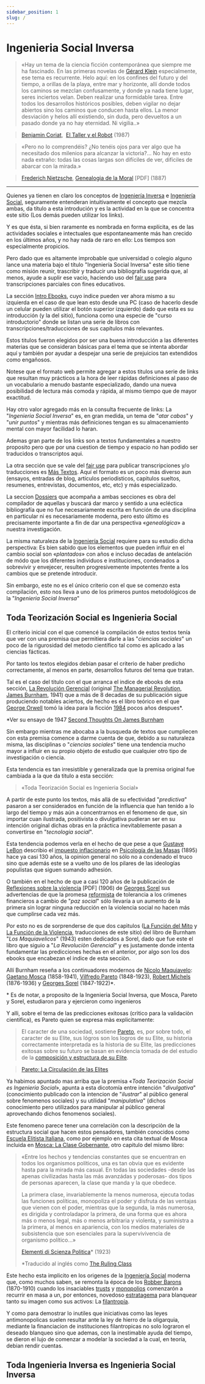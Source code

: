 ```yaml
---
sidebar_position: 1
slug: /
---
```


# Ingenieria Social Inversa

> «Hay un tema de la ciencia ficción contemporánea que siempre me ha fascinado. En las primeras novelas de [Gérard Klein](https://en.wikipedia.org/wiki/G%C3%A9rard_Klein) especialmente, ese tema es recurrente.
Helo aquí: en los confines del futuro y del tiempo, a orillas de la playa, entre
mar y horizonte, allí donde todos los caminos se mezclan confusamente, y
donde ya nada tiene lugar, seres inciertos velan. Deben realizar una formidable
tarea. Entre todos los desarrollos históricos posibles, deben vigilar no dejar abiertos sino los caminos que conducen hasta ellos. La menor desviación y helos allí
existiendo, sin duda, pero devueltos a un pasado donde ya no hay eternidad. Ni
vigilia..»

><div class="md_quote_author_size"> <a href="https://www.todostuslibros.com/autor/coriat-benjamin" target="_blank" rel="noopener noreferrer">Benjamin Coriat</a>, &nbsp;<a href="https://www.google.com/url?sa=t&rct=j&q=&esrc=s&source=web&cd=&cad=rja&uact=8&ved=2ahUKEwi26ZisiZT-AhWVpZUCHU6UCiQQFnoECBwQAQ&url=https%3A%2F%2Fwww.fhuc.unl.edu.ar%2Folimphistoria%2Fpaginas%2Fmanual_2009%2Fdocentes%2Fmodulo2%2Ftexto2.pdf&usg=AOvVaw1Un7UPELVgzqawKfQOG3XJ" target="_blank" rel="noopener noreferrer">El Taller y el Robot</a> (1987) </div>

> «Pero no lo comprendéis? ¿No tenéis ojos para ver
algo que ha necesitado dos milenios para alcanzar la victoria?... 
No hay en esto nada extraño: todas las cosas
largas son difíciles de ver, difíciles de abarcar con la
mirada.»

><div class="md_quote_author_size"><a href="https://es.wikipedia.org/wiki/Friedrich_Nietzsche" target="_blank" rel="noopener noreferrer">Frederich Nietzsche</a>, <a href="https://www.pensament.cat/filoxarxa/filoxarxa/pdf/Nietzsche,%20Friedrich%20-%20Genealogia%20de%20la%20moral%20(completo).pdf"  target="_blank" rel="noopener noreferrer">Genealogia de la Moral</a> <span class="pdf">[PDF]</span> (1887)</div>






<hr />

Quienes ya tienen en claro los conceptos de [Ingeniería Inversa](https://es.wikipedia.org/wiki/Ingenier%C3%ADa_inversa) e [Ingeniería Social](https://es.wikipedia.org/wiki/Ingenier%C3%ADa_social_(ciencia_pol%C3%ADtica)), seguramente entenderan intuitivamente el concepto que mezcla ambas, da título a esta introdución y es la actividad en la que se concentra este sitio (Los demás pueden utilizar los links).

Y es que ésta, si bien raramente es nombrada en forma explícita, es de las actividades sociales e intectuales que espontaneamente más han crecido en los últimos años, y no hay nada de raro en ello: Los tiempos son especialmente propicios.

Pero dado que es altamente improbable que universidad o colegio alguno lance una materia bajo el título "Ingeniería Social Inversa" este sitio tiene como misión reunir, trascribir y traducir una bibliografía sugerida que, al menos, ayude a suplir ese vacio, haciendo uso del [fair use](https://youtu.be/ZYB5HKJ20Lc) para transcripciones parciales con fines educativos.

La sección [Intro Ebooks](/), cuyo indice pueden ver ahora mismo a su izquierda en el caso de que lean esto desde una PC (caso de hacerlo desde un celular pueden utilizar el botón superior izquierdo) dado que esta es su introducción (y la del sitio), funciona como una especie de "curso introductorio" donde se listan una serie de libros  con transcripciones/traducciones de sus capítulos más relevantes.


Estos titulos fueron elegidos por ser una buena introducción a las diferentes materias que se consideran básicas para el tema que se intenta abordar aquí y también por ayudar a despejar una serie de prejuicios tan extendidos como engañosos.


Notese que el formato web permite agregar a estos titulos una serie de links que resultan muy prácticos a la hora de leer rápidas definiciones al paso de un vocabulario a menudo bastante especializado, dando una nueva posibilidad de lectura más comoda y rápida, al mismo tiempo que de mayor exactitud.


Hay otro valor agregado más en la consulta frecuente de links: La "*Ingenieria Social Inversa*" es, en gran medida, un tema de "*atar cabos*" y "*unir puntos*" y mientras más definiciones tengan es su almacenamiento mental con mayor facilidad lo haran. 


Ademas gran parte de los links son a textos fundamentales a nuestro proposito pero que por una cuestion de tiempo y espacio no han podido ser traducidos o transcriptos aqui.


La otra sección que se vale del [fair use](https://youtu.be/ZYB5HKJ20Lc) para publicar transcripciones y/o traducciones es [Más Textos](/textos/guerra). Aquí el formato es un poco más diverso aun (ensayos, entradas de blog, articulos periodisticos, capitulos sueltos, resumenes, entrevistas, documentos, etc, etc) y más especializado.


La seccion [Dossiers](/blog/taylorismo) que acompaña a ambas secciones es obra del compilador de aquellas y buscará dar marco y sentido a una ecléctica bibliografía que no fue necesariamente escríta en función de una disciplina en particular ni es necesariamente moderna, pero esto último es precisamente importante a fin de dar una perspectiva «*genealógica*» a nuestra investigación.

La misma naturaleza de la [Ingeniería Social](https://es.wikipedia.org/wiki/Ingenier%C3%ADa_social_(ciencia_pol%C3%ADtica)) requiere para su estudio dicha perspectiva: Es bien sabido que los elementos que pueden influir en el cambio social son «*plantados*» con años e incluso decadas de antelación de módo que los diferentes individuos e instituciones, condenados a sobrevivir y envejecer, resulten progresivemente impotentes frente a los cambios que se pretende introducir.


Sin embargo, este no es el único criterio con el que se comenzo esta compilación,
esto nos lleva a uno de los primeros puntos metodológicos de la "*Ingenieria Social Inversa*"


## Toda Teorización Social es Ingenieria Social


El criterio inicial con el que comencé la compilación de estos textos tenía que ver con una premisa que permitiera darle a las "*ciencias sociales*" un poco de la rigurosidad del metodo científico tal como es aplicado a las ciencias fácticas. 


Por tanto los textos elegidos debian pasar el criterio de haber predicho correctamente, al menos en parte, desarrollos futuros del tema que tratan. 

Tal es el caso del titulo con el que arranca el indice de ebooks de esta sección, [La Revolución Gerencial](/category/la-revolución-gerencial-1941--james-burnham) (original [The Managerial Revolution](https://archive.org/details/in.ernet.dli.2015.17923), <a href="https://es.wikipedia.org/wiki/James_Burnham" target="_blank" rel="noopener noreferrer">James Burnham</a>, 1941) que a más de 8 decadas de su publicación sigue produciendo notables aciertos, de hecho es el libro teórico en el que <a href="https://es.wikipedia.org/wiki/George_Orwell" target="_blank" rel="noopener noreferrer">George Orwell</a> tomó la idea para la ficción <a href="https://es.wikipedia.org/wiki/1984_(novela)" target="_blank" rel="noopener noreferrer">1984</a> pocos años despues*.

<p class="md_footnote_size">
*Ver su ensayo de 1947 <a href="https://www.orwellfoundation.com/the-orwell-foundation/orwell/essays-and-other-works/second-thoughts-on-james-burnham" target="_blank" rel="noopener noreferrer">Second Thoughts On James Burnham</a>
</p>



Sin embargo mientras me abocaba a la busqueda de textos que cumpliecen con esta premisa comence a darme cuenta de que, debido a su naturaleza misma, las disciplinas o "*ciencias sociales*" tiene una tendencia mucho mayor a influir en su propio objeto de estudio que cualquier otro tipo de investigación o ciencia. 


Esta tendencia es tan irresistible y generalizada que la premisa original fue cambiada a la que da titulo a esta sección: 

>«Toda Teorización Social es Ingenieria Social»


A partir de este punto los textos, más allá de su efectividad "*predictiva*" pasaron a ser considerados en función de la influencia que han tenido a lo largo del tiempo y más aún a concentrarnos en el fenomeno de que, sin importar cuan ilustrada, positivista o divulgativa pudieran ser en su intención original dichas obras en la práctica inevitablemente pasan a convertirse en "*tecnologia social*".


Esta tendencia podemos verla en el hecho de que pese a que [Gustave LeBon](https://www.buscabiografias.com/biografia/verDetalle/10953/Gustave%20Le%20Bon) describio el [impuesto inflacionario](https://es.wikipedia.org/wiki/Impuesto_inflaci%C3%B3n) en [Psicología de las Masas](/textos/masas) (1895) hace ya casi 130 años, la opinion general no sólo no a condenado el truco sino que además este se a vuelto uno de los pilares de las ideologías populistas que siguen sumando adhesión.


O también en el hecho de que a casi 120 años de la publicación de <a href="https://redpaemigra.weebly.com/uploads/4/9/3/9/49391489/sorel_reflexiones_sobre_la_violencia.pdf" target="_blank" rel="noopener noreferrer">Reflexiones sobre la violencia</a> <span class="pdf">[PDF]</span> (1906) de <a href="https://es.wikipedia.org/wiki/Georges_Sorel" target="_blank" rel="noopener noreferrer">Georges Sorel</a> sus advertencias de que la promesa <a href="https://es.wikipedia.org/wiki/Reformismo" target="_blank" rel="noopener noreferrer">reformista</a> de tolerancia a los crimenes financieros a cambio de "*paz social*" sólo llevaría a un aumento de la primera sin lograr ninguna reducción en la violencia social no hacen más que cumplirse cada vez más.


Por esto no es de sorprenderse de que dos capìtulos ([La Función del Mito](/maquiavelicos/maq3) y [La Función de la Violencia](/maquiavelicos/maq4), traducciones de este sitio) del libro de Burnham "*Los Maquiavelicos*" (1943) esten dedicados a Sorel, dado que fue este el libro que siguio a "*La Revoluciòn Gerencial*" y es justamente donde intenta fundamentar las predicciones hechas en el anterior, por algo son los dos ebooks que encabezan el indice de esta secciòn. 

Allí Burnham reseña a los continuadores modernos de <a href="https://es.wikipedia.org/wiki/Nicol%C3%A1s_Maquiavelo" target="_blank" rel="noopener noreferrer">Nicolo Maquiavelo</a>: <a href="https://es.wikipedia.org/wiki/Gaetano_Mosca" target="_blank" rel="noopener noreferrer">Gaetano Mosca</a> (1858-1941), <a href="https://es.wikipedia.org/wiki/Vilfredo_Pareto" target="_blank" rel="noopener noreferrer">Vilfredo Pareto</a> (1848-1923), <a href="https://es.wikipedia.org/wiki/Robert_Michels" target="_blank" rel="noopener noreferrer">Robert Michels</a> (1876-1936) y <a href="https://es.wikipedia.org/wiki/Georges_Sorel" target="_blank" rel="noopener noreferrer">Georges Sorel</a> (1847-1922)*.

<p class="md_footnote_size">* Es de notar, a proposito de la Ingenieria Social Inversa, que Mosca, Pareto y Sorel, estudiaron para y ejercieron como ingenieros</p>

Y alli, sobre el tema de las predicciones exitosas (crìtico para la validaciòn cientifica), es Pareto quien se expresa màs explicitamente:

>El caracter de una sociedad, sostiene <a href="https://es.wikipedia.org/wiki/Vilfredo_Pareto" target="_blank" rel="noopener noreferrer">Pareto</a>, es, por sobre todo, el caracter de su Elite, sus lógros son los logros de su Elite, su historia correctamente interpretada es la historia de su Elite, las predicciones exitosas sobre su futuro se basan en evidencia tomada de del estudio de la [composición y estructura de su Elite](https://archive.org/details/BurnhamJamesTheMachiavellians/page/n99/mode/2up).


>[Pareto: La Circulación de las Elites](/maquiavelicos/maq7)


Ya habimos apuntado mas arriba que la premisa «*Toda Teorización Social es Ingenieria Social*», apunta a esta dicotomía entre intención "*divulgativa*" (conocimiento publicado con la intencion de "*ilustrar*" al público general sobre fenomenos sociales) y su utilidad "*manipulativa*" (dichos conocimiento pero utilizados para manipular al público general aprovechando dichos fenomenos sociales).

Este fenomeno parece tener una correlaciòn con la descripciòn de la estructura social que hacen estos pensadores, también conocidos como <a href="https://es.wikipedia.org/wiki/Teor%C3%ADas_de_la_%C3%A9lite#Te%C3%B3ricos_cl%C3%A1sicos_de_la_%C3%A9lite" target="_blank" rel="noopener noreferrer">Escuela Elitista Italiana</a>, como por ejemplo en esta cita textual de Mosca incluida en [Mosca: La Clase Gobernante](/maquiavelicos/maq2), otro capitulo del mismo libro:



<blockquote>

<p>

«Entre los hechos y tendencias constantes que se encuentran en todos los organismos políticos, una es tan obvia que es evidente hasta para la mirada más casual. En todas las sociedades -desde las apenas civilizadas hasta las más avanzádas y poderosas- dos tipos de personas aparecen, la clase que manda y la que obedece. 
</p>


<p>
La primera clase, invariablemente la menos numerosa, ejecuta todas las funciones políticas, monopoliza el poder y disfruta de las ventajas que vienen con el poder, mientras que la segunda, la más numerosa, es dirigida y controladapor la primera, de una forma que es ahora más o menos legal, más o menos arbitraria y violenta, y suministra a la primera, al menos en apariencia, con los medios materiales de subsistencia que son esenciales para la supervivivencia de organismo político...»
</p>



<a href="https://archive.org/details/elementidiscienz00moscuoft" target="_blank" rel="noopener noreferrer">Elementi di Scienza Politica</a>* (1923)


<p class="md_footnote_size">
*Traducido al inglés como <a href="https://archive.org/details/in.ernet.dli.2015.190559" target="_blank" rel="noopener noreferrer">The Ruling Class</a></p>

</blockquote>



Este hecho esta implicito en los origenes de la [Ingeniería Social](https://es.wikipedia.org/wiki/Ingenier%C3%ADa_social_(ciencia_pol%C3%ADtica)) moderna que, como muchos saben, se remonta la época de los [Robber Barons](https://es.wikipedia.org/wiki/Barones_ladrones) (1870-1910) cuando los insaciables <a href="https://es.wikipedia.org/wiki/Trust" target="_blank" rel="noopener noreferrer">trusts</a> y <a href="https://es.wikipedia.org/wiki/Monopolio" target="_blank" rel="noopener noreferrer">monopolios</a> comenzarón a recurrir en masa a un, por entonces, novedoso [estratagema](https://es.wikipedia.org/wiki/Estratagema) para blanquear tanto su imagen como sus activos: La [filantropía](https://es.wikipedia.org/wiki/Filantrop%C3%ADa#Ventajas_para_el_fil%C3%A1ntropo).

Y como para demostrar lo inutiles que iniciativas como las leyes antimonopolicas suelen resultar ante la ley de hierro de la oligarquia, mediante la financiacion de instituciones filantropicas no solo lograron el deseado blanqueo sino que ademas, con la inestimable ayuda del tiempo, se dieron el lujo de comenzar a modelar la sociedad a la cual, en teoría, debian rendir cuentas.



## Toda Ingenieria Inversa es Ingenieria Social Inversa



